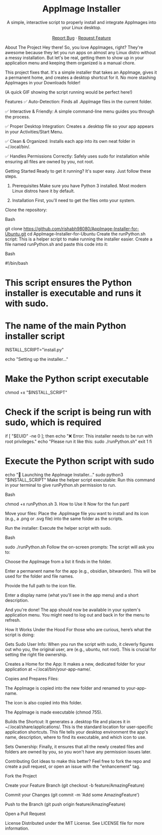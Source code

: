 <br/>
<div align="center">
<h1 align="center">AppImage Installer</h1>
<p align="center">
A simple, interactive script to properly install and integrate AppImages into your Linux desktop.
<br />
<br />
<a href="https://github.com/rishabh98080/AppImage-Installer-for-Ubuntu/issues">Report Bug</a>
·
<a href="https://github.com/rishabh98080/AppImage-Installer-for-Ubuntu/issues">Request Feature</a>
</p>
</div>

About The Project
Hey there! So, you love AppImages, right? They're awesome because they let you run apps on almost any Linux distro without a messy installation. But let's be real, getting them to show up in your application menu and keeping them organized is a manual chore.

This project fixes that. It's a simple installer that takes an AppImage, gives it a permanent home, and creates a desktop shortcut for it. No more stashing AppImages in your Downloads folder!

(A quick GIF showing the script running would be perfect here!)

Features
✅ Auto-Detection: Finds all .AppImage files in the current folder.

✅ Interactive & Friendly: A simple command-line menu guides you through the process.

✅ Proper Desktop Integration: Creates a .desktop file so your app appears in your Activities/Start Menu.

✅ Clean & Organized: Installs each app into its own neat folder in ~/.local/bin/.

✅ Handles Permissions Correctly: Safely uses sudo for installation while ensuring all files are owned by you, not root.

Getting Started
Ready to get it running? It's super easy. Just follow these steps.

1. Prerequisites
Make sure you have Python 3 installed. Most modern Linux distros have it by default.

2. Installation
First, you'll need to get the files onto your system.

Clone the repository:

Bash

git clone https://github.com/rishabh98080/AppImage-Installer-for-Ubuntu.git
cd AppImage-Installer-for-Ubuntu
Create the runPython.sh script:
This is a helper script to make running the installer easier. Create a file named runPython.sh and paste this code into it:

Bash

#!/bin/bash
# This script ensures the Python installer is executable and runs it with sudo.

# The name of the main Python installer script
INSTALL_SCRIPT="install.py"

echo "Setting up the installer..."

# Make the Python script executable
chmod +x "$INSTALL_SCRIPT"

# Check if the script is being run with sudo, which is required
if [ "$EUID" -ne 0 ]; then
  echo "❌ Error: This installer needs to be run with root privileges."
  echo "Please run it like this: sudo ./runPython.sh"
  exit 1
fi

# Execute the Python script with sudo
echo "🚀 Launching the AppImage Installer..."
sudo python3 "$INSTALL_SCRIPT"
Make the helper script executable:
Run this command in your terminal to give runPython.sh permission to run.

Bash

chmod +x runPython.sh
3. How to Use It
Now for the fun part!

Move your files:
Place the .AppImage file you want to install and its icon (e.g., a .png or .svg file) into the same folder as the scripts.

Run the installer:
Execute the helper script with sudo.

Bash

sudo ./runPython.sh
Follow the on-screen prompts:
The script will ask you to:

Choose the AppImage from a list it finds in the folder.

Enter a permanent name for the app (e.g., obsidian, bitwarden). This will be used for the folder and file names.

Provide the full path to the icon file.

Enter a display name (what you'll see in the app menu) and a short description.

And you're done! The app should now be available in your system's application menu. You might need to log out and back in for the menu to refresh.

How It Works Under the Hood
For those who are curious, here’s what the script is doing:

Gets Sudo User Info: When you run the script with sudo, it cleverly figures out who you, the original user, are (e.g., ubuntu, not root). This is crucial for setting the right file ownership.

Creates a Home for the App: It makes a new, dedicated folder for your application at ~/.local/bin/your-app-name/.

Copies and Prepares Files:

The AppImage is copied into the new folder and renamed to your-app-name.

The icon is also copied into this folder.

The AppImage is made executable (chmod 755).

Builds the Shortcut: It generates a .desktop file and places it in ~/.local/share/applications/. This is the standard location for user-specific application shortcuts. This file tells your desktop environment the app's name, description, where to find its executable, and which icon to use.

Sets Ownership: Finally, it ensures that all the newly created files and folders are owned by you, so you won't have any permission issues later.

Contributing
Got ideas to make this better? Feel free to fork the repo and create a pull request, or open an issue with the "enhancement" tag.

Fork the Project

Create your Feature Branch (git checkout -b feature/AmazingFeature)

Commit your Changes (git commit -m 'Add some AmazingFeature')

Push to the Branch (git push origin feature/AmazingFeature)

Open a Pull Request

License
Distributed under the MIT License. See LICENSE file for more information.

